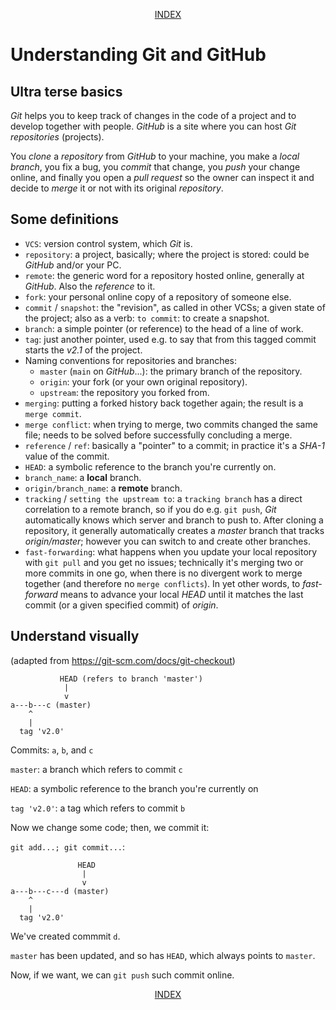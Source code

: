 <p align="center"><a href="readme.md">INDEX</a></p>

# Understanding Git and GitHub

## Ultra terse basics
_Git_ helps you to keep track of changes in the code of a project and to develop together with people.
_GitHub_ is a site where you can host _Git_ _repositories_ (projects).

You _clone_ a _repository_ from _GitHub_ to your machine, you make a _local branch_, you fix a bug, you _commit_ that change, you _push_ your change online, and finally you open a _pull request_ so the owner can inspect it and decide to _merge_ it or not with its original _repository_.

## Some definitions
* `VCS`: version control system, which _Git_ is.
* `repository`: a project, basically; where the project is stored: could be _GitHub_ and/or your PC.
* `remote`: the generic word for a repository hosted online, generally at _GitHub_. Also the _reference_ to it.
* `fork`: your personal online copy of a repository of someone else.
* `commit` / `snapshot`: the "revision", as called in other VCSs; a given state of the project; also as a verb: `to commit`: to create a snapshot.
* `branch`: a simple pointer (or reference) to the head of a line of work.
* `tag`: just another pointer, used e.g. to say that from this tagged commit starts the _v2.1_ of the project.
* Naming conventions for repositories and branches:
  * `master` (`main` on _GitHub_...): the primary branch of the repository.
  * `origin`: your fork (or your own original repository).
  * `upstream`: the repository you forked from.
* `merging`: putting a forked history back together again; the result is a `merge commit`.
* `merge conflict`: when trying to merge, two commits changed the same file; needs to be solved before successfully concluding a merge.
* `reference` / `ref`: basically a "pointer" to a commit; in practice it's a _SHA-1_ value of the commit.
* `HEAD`: a symbolic reference to the branch you're currently on.
* `branch_name`: a **local** branch.
* `origin/branch_name`: a **remote** branch.
* `tracking` / `setting the upstream to`: a `tracking branch` has a direct correlation to a remote branch, so if you do e.g. `git push`, _Git_ automatically knows which server and branch to push to.
After cloning a repository, it generally automatically creates a _master_ branch that tracks _origin/master_; however you can switch to and create other branches.
* `fast-forwarding`: what happens when you update your local repository with `git pull` and you get no issues; technically it's merging two or more commits in one go, when there is no divergent work to merge together (and therefore no `merge conflicts`). In yet other words, to _fast-forward_ means to advance your local _HEAD_ until it matches the last commit (or a given specified commit) of _origin_.

## Understand visually

(adapted from https://git-scm.com/docs/git-checkout)

```
           HEAD (refers to branch 'master')
            |
            v
a---b---c (master)
    ^
    |
  tag 'v2.0'

```

Commits: `a`, `b`, and `c`

`master`: a branch which refers to commit `c`

`HEAD`: a symbolic reference to the branch you're currently on

`tag 'v2.0'`: a tag which refers to commit `b`

Now we change some code; then, we commit it:

`git add...; git commit...`:

```
               HEAD
                |
                v
a---b---c---d (master)
    ^
    |
  tag 'v2.0'

```

We've created commmit `d`.

`master` has been updated, and so has `HEAD`, which always points to `master`.

Now, if we want, we can `git push` such commit online.

<p align="center"><a href="readme.md">INDEX</a></p>
